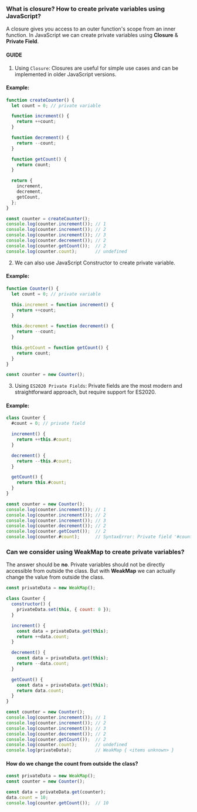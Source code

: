 ### What is closure? How to create private variables using JavaScript?

A closure gives you access to an outer function's scope from an inner function. In JavaScript we can create private variables using **Closure** & **Private Field**.

#### GUIDE

1. Using `Closure`: Closures are useful for simple use cases and can be implemented in older JavaScript versions.

#### Example:

```js
function createCounter() {
  let count = 0; // private variable

  function increment() {
    return ++count;
  }

  function decrement() {
    return --count;
  }

  function getCount() {
    return count;
  }

  return {
    increment,
    decrement,
    getCount,
  };
}

const counter = createCounter();
console.log(counter.increment()); // 1
console.log(counter.increment()); // 2
console.log(counter.increment()); // 3
console.log(counter.decrement()); // 2
console.log(counter.getCount());  // 2
console.log(counter.count);       // undefined
```

2. We can also use JavaScript Constructor to create private variable.

#### Example:

```ts
function Counter() {
  let count = 0; // private variable

  this.increment = function increment() {
    return ++count;
  }

  this.decrement = function decrement() {
    return --count;
  }

  this.getCount = function getCount() {
    return count;
  }
}

const counter = new Counter();
```

3. Using `ES2020 Private Fields`: Private fields are the most modern and straightforward approach, but require support for ES2020.

#### Example:

```js
class Counter {
  #count = 0; // private field

  increment() {
    return ++this.#count;
  }

  decrement() {
    return --this.#count;
  }

  getCount() {
    return this.#count;
  }
}

const counter = new Counter();
console.log(counter.increment()); // 1
console.log(counter.increment()); // 2
console.log(counter.increment()); // 3
console.log(counter.decrement()); // 2
console.log(counter.getCount());  // 2
console.log(counter.#count);      // SyntaxError: Private field '#count' must be declared in an enclosing class
```

### Can we consider using **WeakMap** to create private variables?

The answer should be **no**. Private variables should not be directly accessible from outside the class. But with **WeakMap** we can actually change the value from outside the class.

```js
const privateData = new WeakMap();

class Counter {
  constructor() {
    privateData.set(this, { count: 0 });
  }

  increment() {
    const data = privateData.get(this);
    return ++data.count;
  }

  decrement() {
    const data = privateData.get(this);
    return --data.count;
  }

  getCount() {
    const data = privateData.get(this);
    return data.count;
  }
}

const counter = new Counter();
console.log(counter.increment()); // 1
console.log(counter.increment()); // 2
console.log(counter.increment()); // 3
console.log(counter.decrement()); // 2
console.log(counter.getCount());  // 2
console.log(counter.count);       // undefined
console.log(privateData);         // WeakMap { <items unknown> }
```

#### How do we change the count from outside the class?

```ts
const privateData = new WeakMap();
const counter = new Counter();

const data = privateData.get(counter);
data.count = 10;
console.log(counter.getCount());  // 10
```
